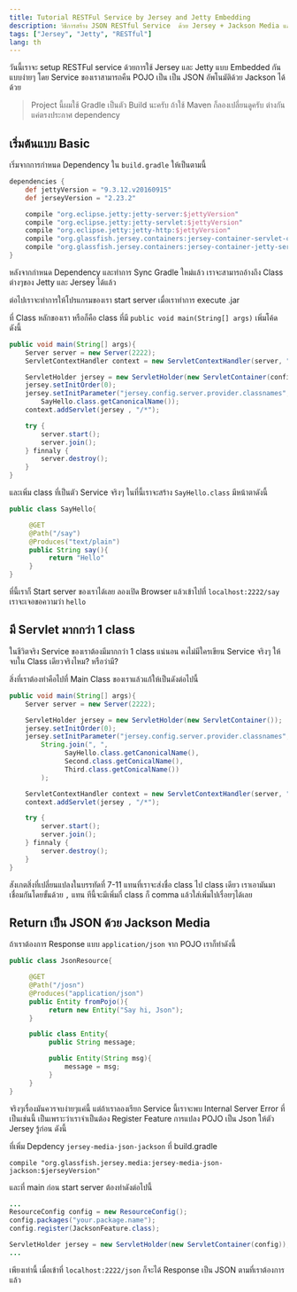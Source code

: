 ```yaml
---
title: Tutorial RESTFul Service by Jersey and Jetty Embedding
description: วิธีการสร้าง JSON RESTful Service  ด้วย Jersey + Jackson Media และ Embedded Jetty ทำการ Build ด้วย Gradle
tags: ["Jersey", "Jetty", "RESTful"]
lang: th
---
```


วันนี้เราจะ setup RESTFul service ด้วยการใช้ Jersey และ Jetty แบบ Embedded กันแบบง่ายๆ โดย Service ของเราสามารถคืน POJO เป็น เป็น JSON อัพโนมัติด้วย Jackson ได้ด้วย

> Project นี้ผมใช้ Gradle เป็นตัว Build นะครับ ถ้าใช้ Maven ก็ลองเปลี่ยนดูครับ ต่างกันแค่ตรงประกาศ dependency

## เริ่มต้นแบบ Basic

เริ่มจากการกำหนด Dependency ใน `build.gradle` ให้เป็นตามนี้

```groovy
dependencies {
    def jettyVersion = "9.3.12.v20160915"
    def jerseyVersion = "2.23.2"

    compile "org.eclipse.jetty:jetty-server:$jettyVersion"
    compile "org.eclipse.jetty:jetty-servlet:$jettyVersion"
    compile "org.eclipse.jetty:jetty-http:$jettyVersion"
    compile "org.glassfish.jersey.containers:jersey-container-servlet-core:$jerseyVersion"
    compile "org.glassfish.jersey.containers:jersey-container-jetty-servlet:$jerseyVersion"
}
```

หลังจากกำหนด Dependency และทำการ Sync Gradle ใหม่แล้ว  เราจะสามารถอ้างถึง Class ต่างๆของ Jetty และ Jersey ได้แล้ว

ต่อไปเราจะทำการให้โปรแกรมของเรา start server เมื่อเราทำการ execute .jar

ที่ Class หลักของเรา หรือก็คือ class ที่มี `public void main(String[] args)` เพิ่มโค้ดดังนี้

```java
public void main(String[] args){
    Server server = new Server(2222);
    ServletContextHandler context = new ServletContextHandler(server, "/*");

    ServletHolder jersey = new ServletHolder(new ServletContainer(config));
    jersey.setInitOrder(0);
    jersey.setInitParameter("jersey.config.server.provider.classnames",
        SayHello.class.getCanonicalName());
    context.addServlet(jersey , "/*");

    try {
        server.start();
        server.join();
    } finnaly {
        server.destroy();
    }
}
```

และเพิ่ม class ที่เป็นตัว Service จริงๆ ในที่นี้เราจะสร้าง `SayHello.class` มีหน้าตาดังนี้

```java
public class SayHello{

     @GET
     @Path("/say")
     @Produces("text/plain")
     public String say(){
          return "Hello"
     }
}
```

ที่นี้เราก็ Start server ของเราได้เลย ลองเปิด Browser แล้วเข้าไปที่ `localhost:2222/say` เราจะเจอขอความว่า `hello`

## มี Servlet มากกว่า 1 class
ในชีวิตจริง Service ของเราต้องมีมากกว่า 1 class แน่นอน คงไม่มีใครเขียน Service จริงๆ ให้จบใน Class เดียวจริงไหม? หรือว่ามี?

สิ่งที่เราต้องทำคือไปที่ Main Class ของเราแล้วแก้ให้เป็นดังต่อไปนี้

```java
public void main(String[] args){
    Server server = new Server(2222);

    ServletHolder jersey = new ServletHolder(new ServletContainer());
    jersey.setInitOrder(0);
    jersey.setInitParameter("jersey.config.server.provider.classnames",
        String.join(", ",
              SayHello.class.getCanonicalName(),
              Second.class.getConicalName(),
              Third.class.getConicalName())
        );

    ServletContextHandler context = new ServletContextHandler(server, "/*");
    context.addServlet(jersey , "/*");

    try {
        server.start();
        server.join();
    } finnaly {
        server.destroy();
    }
}
```

สังเกตสิ่งที่เปลี่ยนแปลงในบรรทัดที่ 7-11 แทนที่เราจะส่งชื่อ class ไป class เดียว เราเอามันมาเชื่อมกันโดยขั้นด้วย `,` แทน
ทีนี้จะมีเพิ่มกี่ class ก็ comma แล้วใส่เพิ่มไปเรื่อยๆได้เลย

## Return เป็น JSON ด้วย Jackson Media
ถ้าเราต้องการ Response แบบ `application/json` จาก POJO เราก็ทำดังนี้

```java
public class JsonResource{

     @GET
     @Path("/josn")
     @Produces("application/json")
     public Entity fromPojo(){
          return new Entity("Say hi, Json");
     }

     public class Entity{
          public String message;

          public Entity(String msg){
              message = msg;
          }
     }
}
```

จริงๆเรื่องมันควรจบง่ายๆแค่นี้ แต่ถ้าเราลองเรียก Service นี้เราจะพบ Internal Server Error
ที่เป็นเช่นนี้ เป็นเพราะว่าเราจำเป็นต้อง Register Feature การแปลง POJO เป็น Json ให้ตัว Jersey รู้ก่อน ดังนี้

ที่เพิ่ม Depdency `jersey-media-json-jackson` ที่ build.gradle

```
compile "org.glassfish.jersey.media:jersey-media-json-jackson:$jerseyVersion"
```

และที่ main ก่อน start server ต้องทำดังต่อไปนี้

```java
...
ResourceConfig config = new ResourceConfig();
config.packages("your.package.name");
config.register(JacksonFeature.class);

ServletHolder jersey = new ServletHolder(new ServletContainer(config));
...
```

เพียงเท่านี้ เมื่อเข้าที่ `localhost:2222/json` ก็จะได้ Response เป็น JSON ตามที่เราต้องการแล้ว
